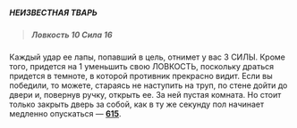 ##### НЕИЗВЕСТНАЯ ТВАРЬ

> ##### Ловкость 10 Сила 16

Каждый удар ее лапы, попавший в цель, отнимет у вас 3 СИЛЫ. Кроме того, придется на 1 уменьшить свою ЛОВКОСТЬ, поскольку драться придется в темноте, в которой противник прекрасно видит. Если вы победили, то можете, стараясь не наступить на труп, по стене дойти до двери и, повернув ручку, открыть ее. За ней пустая комната. Но стоит только закрыть дверь за собой, как в ту же секунду пол начинает медленно опускаться — [**615**](#n_615).

